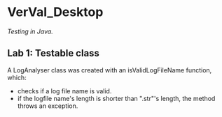# VerVal_Desktop
*Testing in Java.*

## Lab 1: Testable class

A LogAnalyser class was created with an isValidLogFileName function, which:
* checks if a log file name is valid.
* if the logfile name's length is shorter than ".str"'s length, the method throws an exception.

